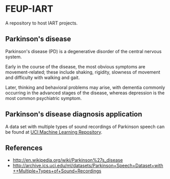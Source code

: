 # FEUP-IART

A repository to host IART projects.


## Parkinson's disease

Parkinson's disease (PD) is a degenerative disorder of the central nervous system.

Early in the course of the disease, the most obvious symptoms are movement-related; these include shaking, rigidity, slowness of movement and difficulty with walking and gait.

Later, thinking and behavioral problems may arise, with dementia commonly occurring in the advanced stages of the disease, whereas depression is the most common psychiatric symptom.


## Parkinson's disease diagnosis application

A data set with multiple types of sound recordings of Parkinson speech can be found at [UCI Machine Learning Repository][2].

## References

- http://en.wikipedia.org/wiki/Parkinson%27s_disease
- http://archive.ics.uci.edu/ml/datasets/Parkinson+Speech+Dataset+with++Multiple+Types+of+Sound+Recordings

[1]: http://en.wikipedia.org/wiki/Parkinson%27s_disease
[2]: http://archive.ics.uci.edu/ml/datasets/Parkinson+Speech+Dataset+with++Multiple+Types+of+Sound+Recordings
